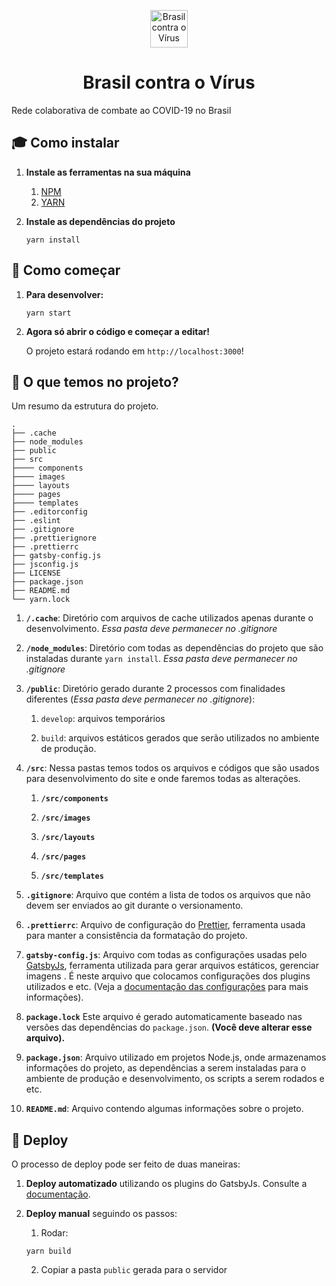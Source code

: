 <p align="center">
  <a href="https://brcontraovirus.org/">
    <img alt="Brasil contra o Vírus" src="https://brcontraovirus.org/assets/img/logo_2.png" width="60" />
  </a>
</p>
<h1 align="center">
  Brasil contra o Vírus
</h1>

Rede colaborativa de combate ao COVID-19 no Brasil

## 🎓 Como instalar

1.  **Instale as ferramentas na sua máquina**

    1. [NPM](https://www.npmjs.com/get-npm)
    2. [YARN](https://yarnpkg.com/getting-started/install)

2.  **Instale as dependências do projeto**
    ```shell
    yarn install
    ```

## 🚀 Como começar

1. **Para desenvolver:**

   ```shell
   yarn start
   ```

2. **Agora só abrir o código e começar a editar!**

   O projeto estará rodando em `http://localhost:3000`!

## 🧐 O que temos no projeto?

Um resumo da estrutura do projeto.

    .
    ├── .cache
    ├── node_modules
    ├── public
    ├── src
    ├──── components
    ├──── images
    ├──── layouts
    ├──── pages
    ├──── templates
    ├── .editorconfig
    ├── .eslint
    ├── .gitignore
    ├── .prettierignore
    ├── .prettierrc
    ├── gatsby-config.js
    ├── jsconfig.js
    ├── LICENSE
    ├── package.json
    ├── README.md
    └── yarn.lock

1.  **`/.cache`**: Diretório com arquivos de cache utilizados apenas durante o desenvolvimento. _Essa pasta deve permanecer no .gitignore_

2.  **`/node_modules`**: Diretório com todas as dependências do projeto que são instaladas durante `yarn install`. _Essa pasta deve permanecer no .gitignore_

3.  **`/public`**: Diretório gerado durante 2 processos com finalidades diferentes (_Essa pasta deve permanecer no .gitignore_):

    1.  `develop`: arquivos temporários

    2.  `build`: arquivos estáticos gerados que serão utilizados no ambiente de produção.

4)  **`/src`**: Nessa pastas temos todos os arquivos e códigos que são usados para desenvolvimento do site e onde faremos todas as alterações.

    1.  **`/src/components`**

    2.  **`/src/images`**

    3.  **`/src/layouts`**

    4.  **`/src/pages`**

    5.  **`/src/templates`**

5)  **`.gitignore`**: Arquivo que contém a lista de todos os arquivos que não devem ser enviados ao git durante o versionamento.

6)  **`.prettierrc`**: Arquivo de configuração do [Prettier](https://prettier.io/), ferramenta usada para manter a consistência da formatação do projeto.

7)  **`gatsby-config.js`**: Arquivo com todas as configurações usadas pelo [GatsbyJs](https://www.gatsbyjs.org/), ferramenta utilizada para gerar arquivos estáticos, gerenciar imagens . É neste arquivo que colocamos configurações dos plugins utilizados e etc. (Veja a [documentação das configurações](https://www.gatsbyjs.org/docs/gatsby-config/) para mais informações).

8)  **`package.lock`** Este arquivo é gerado automaticamente baseado nas versões das dependências do `package.json`. **(Você deve alterar esse arquivo).**

9)  **`package.json`**: Arquivo utilizado em projetos Node.js, onde armazenamos informações do projeto, as dependências a serem instaladas para o ambiente de produção e desenvolvimento, os scripts a serem rodados e etc.

10) **`README.md`**: Arquivo contendo algumas informações sobre o projeto.

## 💫 Deploy

O processo de deploy pode ser feito de duas maneiras:

1. **Deploy automatizado** utilizando os plugins do GatsbyJs. Consulte a [documentação](https://www.gatsbyjs.org/docs/deploying-and-hosting/).

2. **Deploy manual** seguindo os passos:

   1. Rodar:

   ```SHELL
   yarn build
   ```

   2. Copiar a pasta `public` gerada para o servidor
